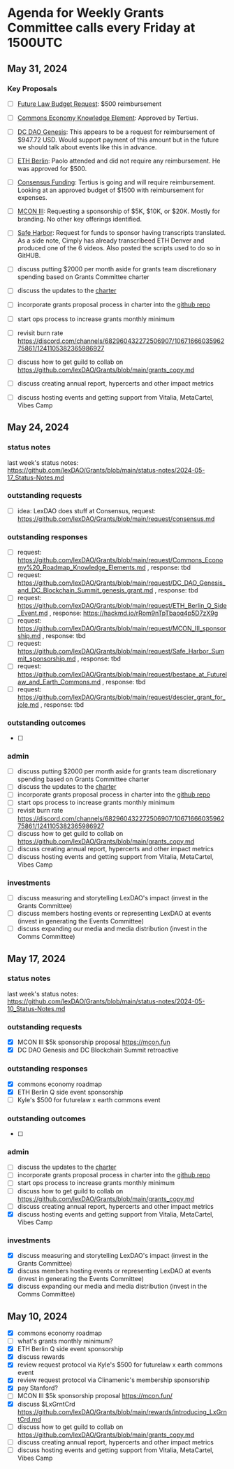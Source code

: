 # Agenda for Weekly Grants Committee calls every Friday at 1500UTC
## May 31, 2024
### Key Proposals
 - [ ] [Future Law Budget Request](https://hackmd.io/KkkOHYtLS_C-7guk9MlAuw): $500 reimbursement
 
 - [ ] [Commons Economy Knowledge Element](https://hackmd.io/Uh7HLwKMTBiOBt27-J3X4w): Approved by Tertius.

  - [ ] [DC DAO Genesis](https://github.com/lexDAO/Grants/blob/main/request/DC_DAO_Genesis_and_DC_Blockchain_Summit_genesis_grant.md): This appears to be a request for reimbursement of $947.72 USD.  Would support payment of this amount but in the future we should talk about events like this in advance.   

  - [ ] [ETH Berlin](https://github.com/lexDAO/Grants/edit/main/request/ETH_Berlin_Q_Side_Event.md): Paolo attended and did not require any reimbursement.  He was approved for $500.

  - [ ] [Consensus Funding](https://github.com/lexDAO/Grants/blob/main/request/consensus.md): Tertius is going and will require reimbursement.  Looking at an approved budget of $1500 with reimbursement for expenses.

   - [ ] [MCON III](https://github.com/lexDAO/Grants/blob/main/request/MCON_III_sponsorship.md): Requesting a sponsorship of $5K, $10K, or $20K.  Mostly for branding.  No other key offerings identified.

   - [ ] [Safe Harbor](https://github.com/lexDAO/Grants/blob/main/request/Safe_Harbor_Summit_sponsorship.md): Request for funds to sponsor having transcripts translated.  As a side note, Cimply has already transcribeed ETH Denver and produced one of the 6 videos.  Also posted the scripts used to do so in GitHUB.

- [ ] discuss putting $2000 per month aside for grants team discretionary spending based on Grants Committee charter
- [ ] discuss the updates to the [charter](https://gitbook.lexdao.net/)
- [ ] incorporate grants proposal process in charter into the [github repo](https://github.com/lexDAO/Grants)
- [ ] start ops process to increase grants monthly minimum
- [ ] revisit burn rate https://discord.com/channels/682960432272506907/1067166603596275861/1241105382365986927
- [ ] discuss how to get guild to collab on https://github.com/lexDAO/Grants/blob/main/grants_copy.md
- [ ] discuss creating annual report, hypercerts and other impact metrics
- [ ] discuss hosting events and getting support from Vitalia, MetaCartel, Vibes Camp

## May 24, 2024
### status notes
last week's status notes: https://github.com/lexDAO/Grants/blob/main/status-notes/2024-05-17_Status-Notes.md

### outstanding requests
- [ ] idea: LexDAO does stuff at Consensus, request: https://github.com/lexDAO/Grants/blob/main/request/consensus.md

### outstanding responses
- [ ] request: https://github.com/lexDAO/Grants/blob/main/request/Commons_Economy%20_Roadmap_Knowledge_Elements.md , response: tbd
- [ ] request: https://github.com/lexDAO/Grants/blob/main/request/DC_DAO_Genesis_and_DC_Blockchain_Summit_genesis_grant.md , response: tbd
- [ ] request: https://github.com/lexDAO/Grants/blob/main/request/ETH_Berlin_Q_Side_Event.md , response: https://hackmd.io/rRom9nTpTbaoq4p5D7zX9g
- [ ] request: https://github.com/lexDAO/Grants/blob/main/request/MCON_III_sponsorship.md , response: tbd
- [ ] request: https://github.com/lexDAO/Grants/blob/main/request/Safe_Harbor_Summit_sponsorship.md , response: tbd
- [ ] request: https://github.com/lexDAO/Grants/blob/main/request/bestape_at_Futurelaw_and_Earth_Commons.md , response: tbd
- [ ] request: https://github.com/lexDAO/Grants/blob/main/request/descier_grant_for_jole.md , response: tbd

### outstanding outcomes
- [ ] 

### admin
- [ ] discuss putting $2000 per month aside for grants team discretionary spending based on Grants Committee charter
- [ ] discuss the updates to the [charter](https://gitbook.lexdao.net/)
- [ ] incorporate grants proposal process in charter into the [github repo](https://github.com/lexDAO/Grants)
- [ ] start ops process to increase grants monthly minimum
- [ ] revisit burn rate https://discord.com/channels/682960432272506907/1067166603596275861/1241105382365986927
- [ ] discuss how to get guild to collab on https://github.com/lexDAO/Grants/blob/main/grants_copy.md
- [ ] discuss creating annual report, hypercerts and other impact metrics
- [ ] discuss hosting events and getting support from Vitalia, MetaCartel, Vibes Camp

### investments
- [ ] discuss measuring and storytelling LexDAO's impact (invest in the Grants Committee)
- [ ] discuss members hosting events or representing LexDAO at events (invest in generating the Events Committee)
- [ ] discuss expanding our media and media distribution (invest in the Comms Committee)
      
## May 17, 2024
### status notes
last week's status notes: https://github.com/lexDAO/Grants/blob/main/status-notes/2024-05-10_Status-Notes.md

### outstanding requests
- [x] MCON III $5k sponsorship proposal https://mcon.fun
- [x] DC DAO Genesis and DC Blockchain Summit retroactive

### outstanding responses
- [x] commons economy roadmap
- [x] ETH Berlin Q side event sponsorship
- [ ] Kyle's $500 for futurelaw x earth commons event

### outstanding outcomes
- [ ] 

### admin
- [ ] discuss the updates to the [charter](https://gitbook.lexdao.net/)
- [ ] incorporate grants proposal process in charter into the [github repo](https://github.com/lexDAO/Grants)
- [ ] start ops process to increase grants monthly minimum
- [ ] discuss how to get guild to collab on https://github.com/lexDAO/Grants/blob/main/grants_copy.md
- [ ] discuss creating annual report, hypercerts and other impact metrics
- [x] discuss hosting events and getting support from Vitalia, MetaCartel, Vibes Camp

### investments
- [x] discuss measuring and storytelling LexDAO's impact (invest in the Grants Committee)
- [x] discuss members hosting events or representing LexDAO at events (invest in generating the Events Committee)
- [x] discuss expanding our media and media distribution (invest in the Comms Committee)

## May 10, 2024
- [x] commons economy roadmap
- [ ] what's grants monthly minimum?
- [x] ETH Berlin Q side event sponsorship
- [x] discuss rewards 
- [x] review request protocol via Kyle's $500 for futurelaw x earth commons event
- [x] review request protocol via Clinamenic's membership sponsorship
- [x] pay Stanford?
- [ ] MCON III $5k sponsorship proposal https://mcon.fun/
- [x] discuss $LxGrntCrd https://github.com/lexDAO/Grants/blob/main/rewards/introducing_LxGrntCrd.md
- [ ] discuss how to get guild to collab on https://github.com/lexDAO/Grants/blob/main/grants_copy.md
- [ ] discuss creating annual report, hypercerts and other impact metrics
- [ ] discuss hosting events and getting support from Vitalia, MetaCartel, Vibes Camp
